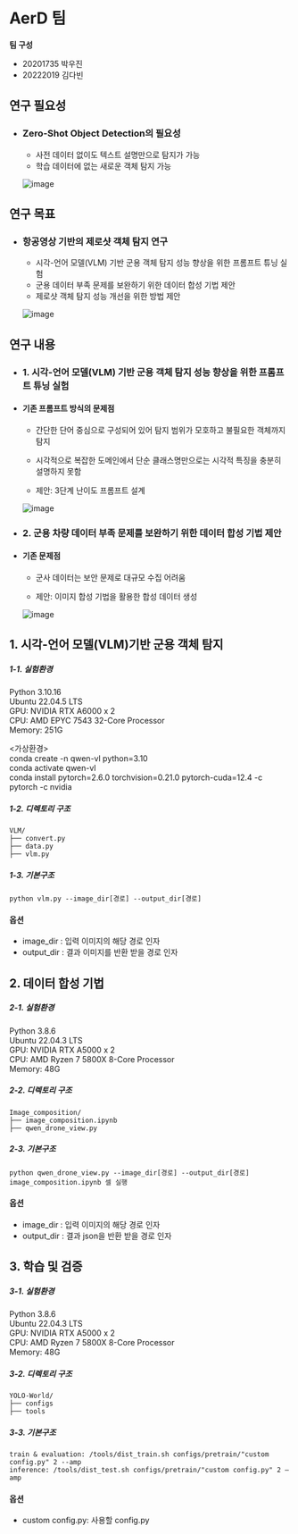 # AerD 팀
**팀 구성**
- 20201735 박우진 
- 20222019 김다빈

## 연구 필요성
- ### Zero-Shot Object Detection의 필요성
    - 사전 데이터 없이도 텍스트 설명만으로 탐지가 가능
    - 학습 데이터에 없는 새로운 객체 탐지 가능

    ![image](https://github.com/user-attachments/assets/8f40b3ba-5280-404f-9a50-21d79eeb42ce)
  
## 연구 목표
- ### 항공영상 기반의 제로샷 객체 탐지 연구
    - 시각-언어 모델(VLM) 기반 군용 객체 탐지 성능 향상을 위한 프롬프트 튜닝 실험
    - 군용 데이터 부족 문제를 보완하기 위한 데이터 합성 기법 제안
    - 제로샷 객체 탐지 성능 개선을 위한 방법 제안

    ![image](https://github.com/user-attachments/assets/9d51e527-8252-4ee4-85f3-a4d957ecdf96)

## 연구 내용
- ### 1. 시각-언어 모델(VLM) 기반 군용 객체 탐지 성능 향상을 위한 프롬프트 튜닝 실험
- #### 기존 프롬프트 방식의 문제점
    - 간단한 단어 중심으로 구성되어 있어 탐지 범위가 모호하고 불필요한 객체까지 탐지
    - 시각적으로 복잡한 도메인에서 단순 클래스명만으로는 시각적 특징을 충분히 설명하지 못함
 
    - 제안: 3단계 난이도 프롬프트 설계
      
    ![image](https://github.com/user-attachments/assets/7021e793-f3f6-4431-8654-c65044be262a)

    
- ### 2. 군용 차량 데이터 부족 문제를 보완하기 위한 데이터 합성 기법 제안
- #### 기존 문제점
    - 군사 데이터는 보안 문제로 대규모 수집 어려움
 
    - 제안: 이미지 합성 기법을 활용한 합성 데이터 생성
 
   ![image](https://github.com/user-attachments/assets/59f6bd26-839a-40b7-8ee8-85941678cd89)



## 1. 시각-언어 모델(VLM)기반 군용 객체 탐지
##### 1-1. 실험환경
Python 3.10.16 \
Ubuntu 22.04.5 LTS\
GPU: NVIDIA RTX A6000 x 2 \
CPU: AMD EPYC 7543 32-Core Processor \
Memory: 251G

<가상환경> \
conda create -n qwen-vl python=3.10\
conda activate qwen-vl \
conda install pytorch=2.6.0 torchvision=0.21.0 pytorch-cuda=12.4 -c pytorch -c nvidia

##### 1-2. 디렉토리 구조
    VLM/
    ├── convert.py
    ├── data.py
    ├── vlm.py
##### 1-3. 기본구조
    python vlm.py --image_dir[경로] --output_dir[경로]
#### 옵션
+ image_dir : 입력 이미지의 해당 경로 인자
+ output_dir : 결과 이미지를 반환 받을 경로 인자


## 2. 데이터 합성 기법
##### 2-1. 실험환경
Python 3.8.6 \
Ubuntu 22.04.3 LTS\
GPU: NVIDIA RTX A5000 x 2 \
CPU: AMD Ryzen 7 5800X 8-Core Processor \
Memory: 48G

##### 2-2. 디렉토리 구조
    Image_composition/
    ├── image_composition.ipynb
    ├── qwen_drone_view.py
##### 2-3. 기본구조
    python qwen_drone_view.py --image_dir[경로] --output_dir[경로]
    image_composition.ipynb 셀 실행
#### 옵션
+ image_dir : 입력 이미지의 해당 경로 인자
+ output_dir : 결과 json을 반환 받을 경로 인자


## 3. 학습 및 검증
##### 3-1. 실험환경
Python 3.8.6 \
Ubuntu 22.04.3 LTS\
GPU: NVIDIA RTX A5000 x 2 \
CPU: AMD Ryzen 7 5800X 8-Core Processor \
Memory: 48G

##### 3-2. 디렉토리 구조
    YOLO-World/
    ├── configs
    ├── tools
##### 3-3. 기본구조
    train & evaluation: /tools/dist_train.sh configs/pretrain/"custom config.py" 2 --amp
    inference: /tools/dist_test.sh configs/pretrain/"custom config.py" 2 —amp
#### 옵션
+ custom config.py: 사용할 config.py
